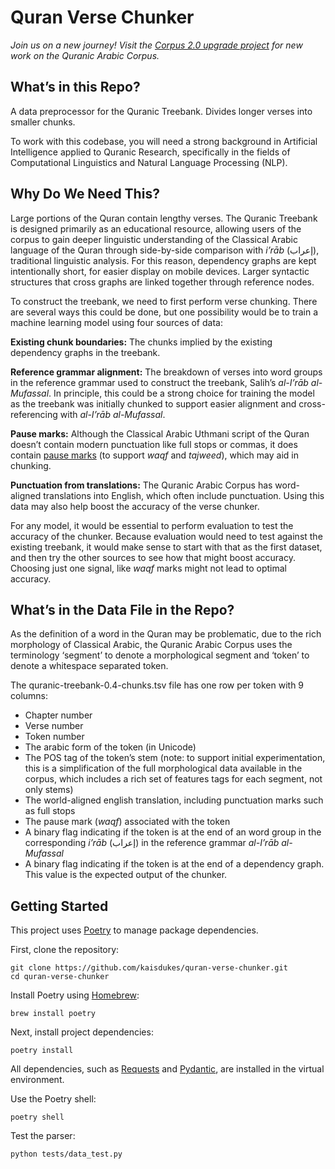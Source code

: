 # Quran Verse Chunker

*Join us on a new journey! Visit the [Corpus 2.0 upgrade project](https://github.com/kaisdukes/quranic-corpus) for new work on the Quranic Arabic Corpus.*

## What’s in this Repo?

A data preprocessor for the Quranic Treebank. Divides longer verses into smaller chunks.

To work with this codebase, you will need a strong background in Artificial Intelligence applied to Quranic Research, specifically in the fields of Computational Linguistics and Natural Language Processing (NLP).

## Why Do We Need This?

Large portions of the Quran contain lengthy verses. The Quranic Treebank is designed primarily as an educational resource, allowing users of the corpus to gain deeper linguistic understanding of the Classical Arabic language of the Quran through side-by-side comparison with *i’rāb* (إعراب), traditional linguistic analysis. For this reason, dependency graphs are kept intentionally short, for easier display on mobile devices. Larger syntactic structures that cross graphs are linked together through reference nodes.

To construct the treebank, we need to first perform verse chunking. There are several ways this could be done, but one possibility would be to train a machine learning model using four sources of data:

**Existing chunk boundaries:** The chunks implied by the existing dependency graphs in the treebank.

**Reference grammar alignment:** The breakdown of verses into word groups in the reference grammar used to construct the treebank, Salih’s *al-I’rāb al-Mufassal*. In principle, this could be a strong choice for training the model as the treebank was initially chunked to support easier alignment and cross-referencing with *al-I’rāb al-Mufassal*.

**Pause marks:** Although the Classical Arabic Uthmani script of the Quran doesn’t contain modern punctuation like full stops or commas, it does contain [pause marks](https://corpus.quran.com/documentation/pausemarks.jsp) (to support *waqf* and *tajweed*), which may aid in chunking.

**Punctuation from translations:** The Quranic Arabic Corpus has word-aligned translations into English, which often include punctuation. Using this data may also help boost the accuracy of the verse chunker.

For any model, it would be essential to perform evaluation to test the accuracy of the chunker. Because evaluation would need to test against the existing treebank, it would make sense to start with that as the first dataset, and then try the other sources to see how that might boost accuracy. Choosing just one signal, like *waqf* marks might not lead to optimal accuracy.

## What’s in the Data File in the Repo?

As the definition of a word in the Quran may be problematic, due to the rich morphology of Classical Arabic, the Quranic Arabic Corpus uses the terminology ‘segment’ to denote a morphological segment and ‘token’ to denote a whitespace separated token.

The quranic-treebank-0.4-chunks.tsv file has one row per token with 9 columns:

* Chapter number
* Verse number
* Token number
* The arabic form of the token (in Unicode)
* The POS tag of the token’s stem (note: to support initial experimentation, this is a simplification of the full morphological data available in the corpus, which includes a rich set of features tags for each segment, not only stems)
* The world-aligned english translation, including punctuation marks such as full stops
* The pause mark (*waqf*) associated with the token
* A binary flag indicating if the token is at the end of an word group in the corresponding *i’rāb* (إعراب) in the reference grammar *al-I’rāb al-Mufassal*
* A binary flag indicating if the token is at the end of a dependency graph. This value is the expected output of the chunker.

## Getting Started

This project uses [Poetry](https://python-poetry.org) to manage package dependencies.

First, clone the repository:

```
git clone https://github.com/kaisdukes/quran-verse-chunker.git
cd quran-verse-chunker
```

Install Poetry using [Homebrew](https://brew.sh):

```
brew install poetry
```

Next, install project dependencies:

```
poetry install
```

All dependencies, such as [Requests](https://requests.readthedocs.io/en/latest) and [Pydantic](https://github.com/pydantic/pydantic), are installed in the virtual environment.

Use the Poetry shell:

```
poetry shell
```

Test the parser:

```
python tests/data_test.py
```